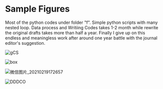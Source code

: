 # Sample Figures 

Most of the python codes under folder "f". Simple python scripts with many nested loop. Data process and Writiing Codes takes 1-2 month while rewrite the original drafts takes more than half a year. Finally I give up on this endless and meaningless work after around one year battle with the journal editor's suggestion. 

![gCS](https://user-images.githubusercontent.com/13762187/133028138-6dbf1e47-587d-4aaa-9a4c-33a5f0c4db52.png)

![box](https://user-images.githubusercontent.com/13762187/133028185-5b1e5512-80e1-40ba-87c4-8f2f3f4211a2.jpeg)

![微信图片_20210219172657](https://user-images.githubusercontent.com/13762187/133028234-7c6574f7-6cf0-4260-9bf6-cbd6d8a365de.png)

![DDDCO](https://user-images.githubusercontent.com/13762187/133031945-71f3cd2c-38c0-466a-963f-d191ba3e5669.png)

